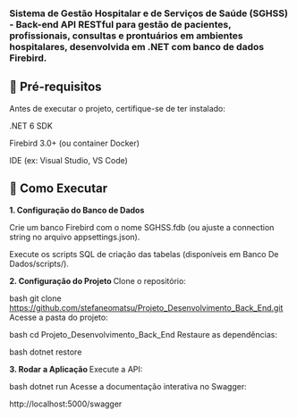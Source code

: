 <h3> 
  Sistema de Gestão Hospitalar e de Serviços de Saúde (SGHSS) - Back-end API RESTful para gestão de pacientes, profissionais, consultas e prontuários em ambientes hospitalares, desenvolvida em .NET com banco de dados Firebird.
</h3>


<h2> 📌 Pré-requisitos </h2>

Antes de executar o projeto, certifique-se de ter instalado:

.NET 6 SDK

Firebird 3.0+ (ou container Docker)

IDE (ex: Visual Studio, VS Code)

<h2>🚀 Como Executar</h2>

<b> 1. Configuração do Banco de Dados </b>

Crie um banco Firebird com o nome SGHSS.fdb (ou ajuste a connection string no arquivo appsettings.json).

Execute os scripts SQL de criação das tabelas (disponíveis em Banco De Dados/scripts/).


<b> 2. Configuração do Projeto </b>
Clone o repositório:

bash
git clone https://github.com/stefaneomatsu/Projeto_Desenvolvimento_Back_End.git
Acesse a pasta do projeto:

bash
cd Projeto_Desenvolvimento_Back_End
Restaure as dependências:

bash
dotnet restore


<b> 3. Rodar a Aplicação </b>
Execute a API:

bash
dotnet run
Acesse a documentação interativa no Swagger:

http://localhost:5000/swagger
